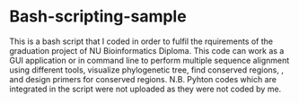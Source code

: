 # Bash-scripting-sample
This is a bash script that I coded in order to fulfil the rquirements of the graduation project of NU Bioinformatics Diploma. This code can work as a GUI application or in command line to perform multiple sequence alignment using different tools, visualize phylogenetic tree, find conserved regions, , and design primers for conserved regions. N.B. Pyhton codes which are integrated in the script were not uploaded as they were not coded by me.
